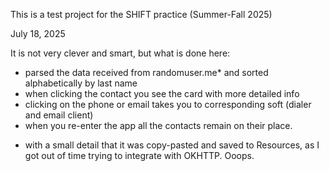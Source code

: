 This is a test project for the SHIFT practice (Summer-Fall 2025)

July 18, 2025

It is not very clever and smart, but what is done here:

- parsed the data received from randomuser.me* and sorted alphabetically by last name
- when clicking the contact you see the card with more detailed info
- clicking on the phone or email takes you to corresponding soft (dialer and email client)
- when you re-enter the app all the contacts remain on their place.


* with a small detail that it was copy-pasted and saved to Resources, as I got out of time trying to integrate with OKHTTP. Ooops.
